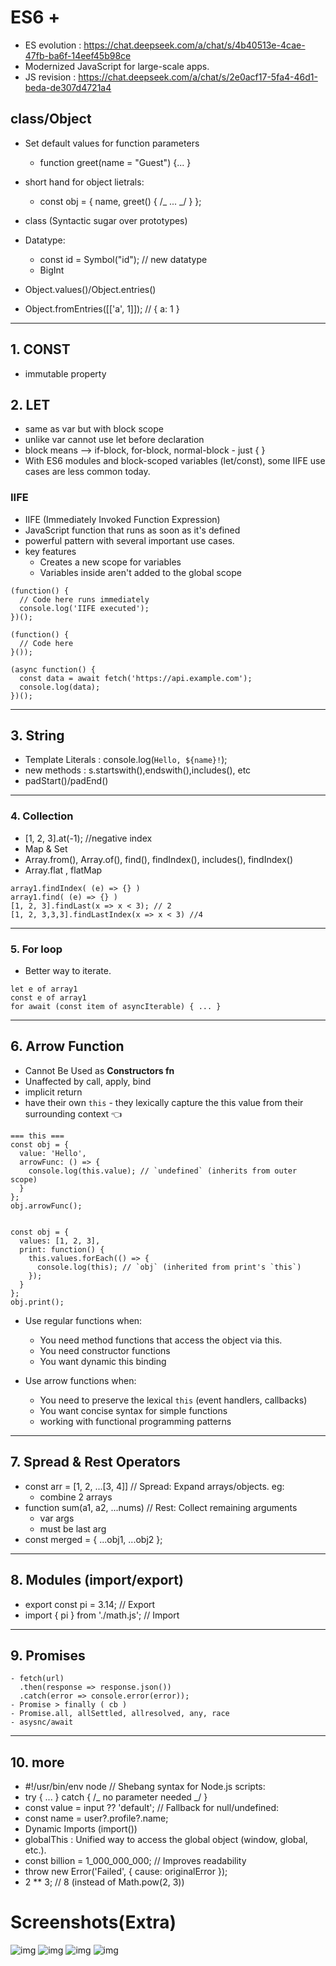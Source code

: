 # ES6 +

- ES evolution : https://chat.deepseek.com/a/chat/s/4b40513e-4cae-47fb-ba6f-14eef45b98ce
- Modernized JavaScript for large-scale apps.
- JS revision : https://chat.deepseek.com/a/chat/s/2e0acf17-5fa4-46d1-beda-de307d4721a4

## class/Object

- Set default values for function parameters
  - function greet(name = "Guest") {... }
- short hand for object lietrals:
  - const obj = { name, greet() { /_ ... _/ } };
- class (Syntactic sugar over prototypes)
- Datatype:

  - const id = Symbol("id"); // new datatype
  - BigInt

- Object.values()/Object.entries()
- Object.fromEntries([['a', 1]]); // { a: 1 }

---

## 1. CONST

- immutable property

## 2. LET

- same as var but with block scope
- unlike var cannot use let before declaration
- block means --> if-block, for-block, normal-block - just { }
- With ES6 modules and block-scoped variables (let/const), some IIFE use cases are less common today.

### IIFE

- IIFE (Immediately Invoked Function Expression)
- JavaScript function that runs as soon as it's defined
- powerful pattern with several important use cases.
- key features
  - Creates a new scope for variables
  - Variables inside aren't added to the global scope

```
(function() {
  // Code here runs immediately
  console.log('IIFE executed');
})();

(function() {
  // Code here
}());

(async function() {
  const data = await fetch('https://api.example.com');
  console.log(data);
})();
```

---

## 3. String

- Template Literals : console.log(`Hello, ${name}!`);
- new methods : s.startswith(),endswith(),includes(), etc
- padStart()/padEnd()

---

### 4. Collection

- [1, 2, 3].at(-1); //negative index
- Map & Set
- Array.from(), Array.of(), find(), findIndex(), includes(), findIndex()
- Array.flat , flatMap

```
array1.findIndex( (e) => {} )
array1.find( (e) => {} )
[1, 2, 3].findLast(x => x < 3); // 2
[1, 2, 3,3,3].findLastIndex(x => x < 3) //4
```

---

### 5. For loop

- Better way to iterate.

```
let e of array1
const e of array1
for await (const item of asyncIterable) { ... }
```

---

## 6. Arrow Function

- Cannot Be Used as **Constructors fn**
- Unaffected by call, apply, bind
- implicit return
- have their own `this` - they lexically capture the this value from their surrounding context :point_left:

```
=== this ===
const obj = {
  value: 'Hello',
  arrowFunc: () => {
    console.log(this.value); // `undefined` (inherits from outer scope)
  }
};
obj.arrowFunc();


const obj = {
  values: [1, 2, 3],
  print: function() {
    this.values.forEach(() => {
      console.log(this); // `obj` (inherited from print's `this`)
    });
  }
};
obj.print();
```

- Use regular functions when:
  - You need method functions that access the object via this.
  - You need constructor functions
  - You want dynamic this binding
- Use arrow functions when:

  - You need to preserve the lexical `this` (event handlers, callbacks)
  - You want concise syntax for simple functions
  - working with functional programming patterns

---

## 7. Spread & Rest Operators

- const arr = [1, 2, ...[3, 4]] // Spread: Expand arrays/objects. eg:
  - combine 2 arrays
- function sum(a1, a2, ...nums) // Rest: Collect remaining arguments
  - var args
  - must be last arg
- const merged = { ...obj1, ...obj2 };

---

## 8. Modules (import/export)

- export const pi = 3.14; // Export
- import { pi } from './math.js'; // Import

---

## 9. Promises

```
- fetch(url)
  .then(response => response.json())
  .catch(error => console.error(error));
- Promise > finally ( cb )
- Promise.all, allSettled, allresolved, any, race
- asysnc/await
```

---

## 10. more

- #!/usr/bin/env node // Shebang syntax for Node.js scripts:
- try { ... } catch { /_ no parameter needed _/ }
- const value = input ?? 'default'; // Fallback for null/undefined:
- const name = user?.profile?.name;
- Dynamic Imports (import())
- globalThis : Unified way to access the global object (window, global, etc.).
- const billion = 1_000_000_000; // Improves readability
- throw new Error('Failed', { cause: originalError });
- 2 \*\* 3; // 8 (instead of Math.pow(2, 3))

# Screenshots(Extra)

![img](https://github.com/lekhrajdinkar/01-front-end-pack/blob/master/VanillaJS/NOTES_JS/asset/jonas/es6/06_1.jpg)
![img](https://github.com/lekhrajdinkar/01-front-end-pack/blob/master/VanillaJS/NOTES_JS/asset/jonas/es6/06_2.jpg)
![img](https://github.com/lekhrajdinkar/01-front-end-pack/blob/master/VanillaJS/NOTES_JS/asset/jonas/es6/06_3.jpg)
![img](https://github.com/lekhrajdinkar/01-front-end-pack/blob/master/VanillaJS/NOTES_JS/asset/jonas/es6/06_4.jpg)
